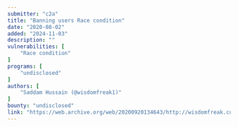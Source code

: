 ```yaml
---
submitter: "c2a"
title: "Banning users Race condition"
date: "2020-08-02"
added: "2024-11-03"
description: ""
vulnerabilities: [
    "Race condition"
]
programs: [
    "undisclosed"
]
authors: [
    "Saddam Hussain (@wisdomfreak1)"
]
bounty: "undisclosed"
link: "https://web.archive.org/web/20200920134643/http://wisdomfreak.com/2020/08/banning-users-race-condition/"
---
```




